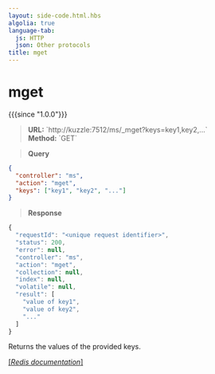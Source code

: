 ```yaml
---
layout: side-code.html.hbs
algolia: true
language-tab:
  js: HTTP
  json: Other protocols
title: mget
---
```


# mget

{{{since "1.0.0"}}}



<blockquote class="js">
<p>
<b>URL:</b> `http://kuzzle:7512/ms/_mget?keys=key1,key2,...`  
</br><b>Method:</b> `GET`
</p>
</blockquote>


<blockquote class="json">
<p>
<b>Query</b>
</p>
</blockquote>


```json
{
  "controller": "ms",
  "action": "mget",
  "keys": ["key1", "key2", "..."]
}
```

>**Response**

```javascript
{
  "requestId": "<unique request identifier>",
  "status": 200,
  "error": null,
  "controller": "ms",
  "action": "mget",
  "collection": null,
  "index": null,
  "volatile": null,
  "result": [
    "value of key1",
    "value of key2",
    "..."
  ]
}
```

Returns the values of the provided keys.

[[_Redis documentation_]](https://redis.io/commands/mget)
